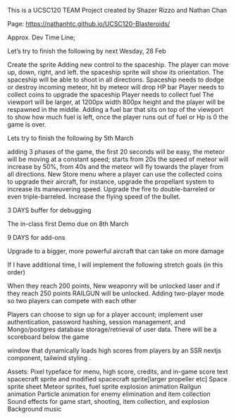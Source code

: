 This is a UCSC120 TEAM Project
created by Shazer Rizzo and Nathan Chan

Page: https://nathanhtc.github.io/UCSC120-Blasteroids/

Approx. Dev Time Line;

Let’s try to finish the following by next Wesday, 28 Feb

Create the sprite
Adding new control to the spaceship. The player can move up, down, right, and left. 
the spaceship sprite will show its orientation. 
The spaceship will be able to shoot in all directions.
Spaceship needs to dodge or destroy incoming meteor, hit by meteor will drop HP bar
Player needs to collect coins to upgrade the spaceship
Player needs to collect fuel 
The viewport will be larger, at 1200px width 800px height and the player will be respawned in the middle. 
Adding a fuel bar that sits on top of the viewport to show how much fuel is left, once the player runs out of fuel 
or Hp is 0 the game is over.

Lets try to finish the following by  5th March

adding 3 phases of the game, the first 20 seconds will be easy, the meteor will be moving at a constant speed; 
starts from 20s the speed of meteor will increase by 50%, 
from 40s and the meteor will fly towards the player from all directions.
New Store menu where a player can use the collected coins to upgrade their aircraft, for instance, upgrade
the propellant system to increase its maneuvering speed.
Upgrade the fire to double-barreled or even triple-barreled. Increase the flying speed of the bullet. 

3 DAYS buffer for debugging

The in-class first Demo due on 8th March

9 DAYS for add-ons 

Upgrade to a bigger, more powerful aircraft that can take on more damage

If I have additional time, I will implement the following stretch goals (in this order)

When they reach 200 points, New weaponry will be unlocked laser and if they reach 250 points RAILGUN will be unlocked.
Adding two-player mode so two players can compete with each other

Players can choose to sign up for a player account; implement user authentication, password hashing, session management,
and Mongo/postgres database storage/retrieval of user data. There will be a scoreboard below the game 

window that dynamically loads high scores from players by an SSR nextjs component, tailwind styling
.

Assets:
Pixel typeface for menu, high score, credits, and in-game score text
spacecraft sprite and modified spacecraft sprite[larger propeller etc]
Space sprite sheet
Meteor sprites, fuel sprite
explosion animation
Railgun animation
Particle animation for enemy elimination and item collection
Sound effects for game start, shooting, item collection, and explosion
Background music
